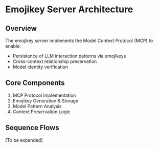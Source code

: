 # Emojikey Server Architecture

## Overview
The emojikey server implements the Model Context Protocol (MCP) to enable:
- Persistence of LLM interaction patterns via emojikeys
- Cross-context relationship preservation
- Model identity verification

## Core Components
1. MCP Protocol Implementation
2. Emojikey Generation & Storage
3. Model Pattern Analysis
4. Context Preservation Logic

## Sequence Flows
[To be expanded]
